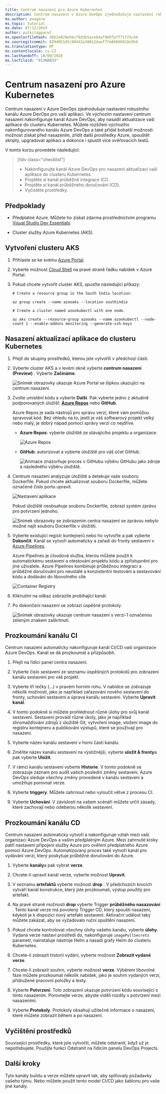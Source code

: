 ```yaml
---
title: Centrum nasazení pro Azure Kubernetes
description: Centrum nasazení v Azure DevOps zjednodušuje nastavení robustního kanálu Azure DevOps pro vaši aplikaci.
ms.author: puagarw
ms.topic: tutorial
ms.date: 07/12/2019
author: pulkitaggarwl
ms.openlocfilehash: 36b2e829e56cf4d3b5ace64af989fa7f71725c44
ms.sourcegitcommit: 829d951d5c90442a38012daaf77e86046018e5b9
ms.translationtype: MT
ms.contentlocale: cs-CZ
ms.lasthandoff: 10/09/2020
ms.locfileid: "91360833"
---
```

# <a name="deployment-center-for-azure-kubernetes"></a>Centrum nasazení pro Azure Kubernetes

Centrum nasazení v Azure DevOps zjednodušuje nastavení robustního kanálu Azure DevOps pro vaši aplikaci. Ve výchozím nastavení centrum nasazení nakonfiguruje kanál Azure DevOps, aby nasadil aktualizace vaší aplikace do clusteru Kubernetes. Můžete rozšíření výchozího nakonfigurovaného kanálu Azure DevOps a také přidat bohatší možnosti: možnost získat před nasazením, zřídit další prostředky Azure, spouštět skripty, upgradovat aplikaci a dokonce i spustit více ověřovacích testů.

V tomto kurzu provedete následující:

> [!div class="checklist"]
> * Nakonfigurujte kanál Azure DevOps pro nasazení aktualizací vaší aplikace do clusteru Kubernetes.
> * Projděte si kanál průběžné integrace (CI).
> * Projděte si kanál průběžného doručování (CD).
> * Vyčistěte prostředky.

## <a name="prerequisites"></a>Předpoklady

* Předplatné Azure. Můžete ho získat zdarma prostřednictvím programu [Visual Studio Dev Essentials](https://visualstudio.microsoft.com/dev-essentials/).

* Cluster služby Azure Kubernetes (AKS).

## <a name="create-an-aks-cluster"></a>Vytvoření clusteru AKS

1. Přihlaste se ke svému [Azure Portal](https://portal.azure.com/).

1. Vyberte možnost [Cloud Shell](../cloud-shell/overview.md) na pravé straně řádku nabídek v Azure Portal.

1. Pokud chcete vytvořit cluster AKS, spusťte následující příkazy:

    ```azurecli
    # Create a resource group in the South India location:

    az group create --name azooaks --location southindia

    # Create a cluster named azookubectl with one node.

    az aks create --resource-group azooaks --name azookubectl --node-count 1 --enable-addons monitoring --generate-ssh-keys
    ```

## <a name="deploy-application-updates-to-a-kubernetes-cluster"></a>Nasazení aktualizací aplikace do clusteru Kubernetes

1. Přejít do skupiny prostředků, kterou jste vytvořili v předchozí části.

1. Vyberte cluster AKS a v levém okně vyberte **centrum nasazení (Preview)** . Vyberte **Začínáme**.

   ![Snímek obrazovky ukazuje Azure Portal se šipkou ukazující na centrum nasazení.](media/deployment-center-launcher/settings.png)

1. Zvolte umístění kódu a vyberte **Další**. Pak vyberte jedno z aktuálně podporovaných úložišť: **[Azure Repos](/azure/devops/repos/index?view=azure-devops)** nebo **GitHub**.

    Azure Repos je sada nástrojů pro správu verzí, které vám pomůžou spravovat kód. Bez ohledu na to, jestli je váš softwarový projekt velký nebo malý, je dobrý nápad pomocí správy verzí co nejdříve.

    - **Azure Repos**: vyberte úložiště ze stávajícího projektu a organizace.

        ![Azure Repos](media/deployment-center-launcher/azure-repos.gif)

    - **GitHub**: autorizovat a vyberte úložiště pro váš účet GitHub.

        ![Animace znázorňuje proces v GitHubu výběru GitHubu jako zdroje a následného výběru úložiště.](media/deployment-center-launcher/github.gif)


1. Centrum nasazení analyzuje úložiště a detekuje vaše souboru Dockerfile. Pokud chcete aktualizovat souboru Dockerfile, můžete označené číslo portu upravit.

    ![Nastavení aplikace](media/deployment-center-launcher/application-settings.png)

    Pokud úložiště neobsahuje souboru Dockerfile, zobrazí systém zprávu pro potvrzení jednoho.

    ![Snímek obrazovky se zobrazením centra nasazení se zprávou nebylo možné najít souboru Dockerfile v úložišti.](media/deployment-center-launcher/dockerfile.png)

1. Vyberte existující registr kontejnerů nebo ho vytvořte a pak vyberte **Dokončit**. Kanál se vytvoří automaticky a zařadí do fronty sestavení v [Azure Pipelines](/azure/devops/pipelines/index?view=azure-devops).

    Azure Pipelines je cloudová služba, kterou můžete použít k automatickému sestavení a otestování projektu kódu a zpřístupnění pro jiné uživatele. Azure Pipelines kombinuje průběžnou integraci a průběžné doručování pro neustálé a konzistentní testování a sestavování kódu a dodávání do libovolného cíle.

    ![Container Registry](media/deployment-center-launcher/container-registry.png)

1. Kliknutím na odkaz zobrazíte probíhající kanál.

1. Po dokončení nasazení se zobrazí úspěšné protokoly.

    ![Snímek obrazovky ukazuje centrum nasazení s verzí-1 označenou zeleným znakem zaškrtnutí.](media/deployment-center-launcher/logs.png)

## <a name="examine-the-ci-pipeline"></a>Prozkoumání kanálu CI

Centrum nasazení automaticky nakonfiguruje kanál CI/CD vaší organizace Azure DevOps. Kanál se dá prozkoumat a přizpůsobit.

1. Přejít na řídicí panel centra nasazení.  

1. Vyberte číslo sestavení ze seznamu úspěšných protokolů pro zobrazení kanálu sestavení pro váš projekt.

1. Vyberte tři tečky (...) v pravém horním rohu. V nabídce se zobrazuje několik možností, jako je například zařazování nového sestavení do fronty, uchování sestavení a úprava kanálu sestavení. Vyberte **Upravit kanál**. 

1. V tomto podokně si můžete prohlédnout různé úlohy pro svůj kanál sestavení. Sestavení provádí různé úkoly, jako je například shromažďování zdrojů z úložiště Git, vytvoření image, vložení image do registru kontejneru a publikování výstupů, které se používají pro nasazení.

1. Vyberte název kanálu sestavení v horní části kanálu.

1. Změňte název kanálu sestavení na výstižnější, vyberte **uložit & fronty**a pak vyberte **Uložit**.

1. V rámci kanálu sestavení vyberte **Historie**. V tomto podokně se zobrazuje záznam pro audit vašich poslední změny sestavení. Azure DevOps sleduje všechny změny provedené v kanálu sestavení a umožňuje porovnat verze.

1. Vyberte **triggery**. Můžete zahrnout nebo vyloučit větve z procesu CI.

1. Vyberte **Uchování**. V závislosti na vašem scénáři můžete určit zásady, které zachovají nebo odeberou několik sestavení.

## <a name="examine-the-cd-pipeline"></a>Prozkoumání kanálu CD

Centrum nasazení automaticky vytvoří a nakonfiguruje vztah mezi vaší organizací Azure DevOps a vaším předplatným Azure. Mezi zahrnuté kroky patří nastavení připojení služby Azure pro ověření předplatného Azure pomocí Azure DevOps. Automatizovaný proces také vytvoří kanál pro vydávání verzí, který poskytuje průběžné doručování do Azure.

1. Vyberte **kanály**a pak vybrat **verze**.

1. Chcete-li upravit kanál verze, vyberte možnost **Upravit**.

1. V seznamu **artefaktů** vyberte možnost **drop** . V předchozích krocích vytváří kanál konstrukce, který jste prozkoumali, výstup použitý pro artefakt. 

1. Na pravé straně možnosti **drop** vyberte Trigger **průběžného nasazování** . Tento kanál verze má povolený Trigger CD, který spouští nasazení, kdykoli je k dispozici nový artefakt sestavení. Aktivační událost taky můžete zakázat, aby se vyžadovalo ruční spuštění nasazení.

1. Pokud chcete kontrolovat všechny úlohy vašeho kanálu, vyberte **úlohy**. Vydaná verze nastaví prostředí do, nakonfiguruje `imagePullSecrets` parametr, nainstaluje nástroje Helm a nasadí grafy Helm do clusteru Kubernetes.

1. Chcete-li zobrazit historii vydání, vyberte možnost **Zobrazit vydané verze**.

1. Chcete-li zobrazit souhrn, vyberte možnost **verze**. Výběrem libovolné fáze můžete prozkoumat několik nabídek, jako je souhrn vydaných verzí, přidružené pracovní položky a testy. 

1. Vyberte **Potvrzení**. Toto zobrazení ukazuje potvrzení kódu související s tímto nasazením. Porovnejte verze, abyste viděli rozdíly v potvrzení mezi nasazeními.

1. Vyberte **Protokoly**. Protokoly obsahují užitečné informace o nasazení, které můžete zobrazit během a po nasazení.

## <a name="clean-up-resources"></a>Vyčištění prostředků

Související prostředky, které jste vytvořili, můžete odstranit, když už je nepotřebujete. Použijte funkci Odstranit na řídicím panelu DevOps Projects.

## <a name="next-steps"></a>Další kroky

Tyto kanály buildu a verze můžete upravit tak, aby splňovaly požadavky vašeho týmu. Nebo můžete použít tento model CI/CD jako šablonu pro vaše jiné kanály.
